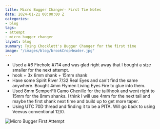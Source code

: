 ```yaml
---
title: Micro Bugger Changer- First Tie Notes
date: 2024-01-21 00:00:00 Z
categories:
- blog
tags:
- attempt
- micro bugger changer
layout: blog
summary: Tying Chocklett's Bugger Changer for the first time
image: "/images/blog/brookCropHeader.jpg"
---
```


* Used a #6 Firehole #714 and was glad right away that I bought a size smaller for the next attempt.
* hook + 3x 8mm shank + 15mm shank
* Have some Spirit River 7/32 Real Eyes and can't find the same anywhere.  Bought 4mm Flymen Living Eyes Fire to glue into them.
* Used 8mm SemperFli Camo Chenille for the tail/hook and went right to 15mm for the 8mm shanks.  I think I will use 4mm for the next tail and maybe the first shank next time and build up to get more taper.
* Using UTC 70D thread and finding it to be a PITA.  Will go back to using Veevus conventional 12/0.

![Micro Bugger First Attempt](https://effectiveflybox.github.io/images/posts/01212024-microBuggerChangerAttempt01.jpg "Micro Bugger Changer")